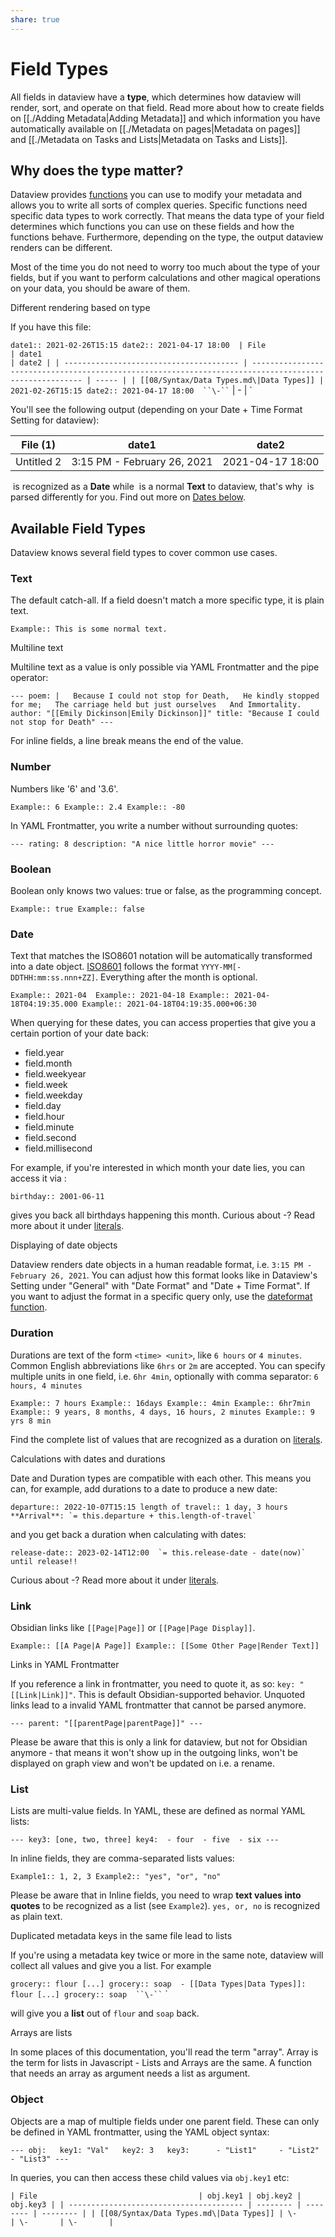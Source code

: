 ```yaml
---
share: true
---
```

# Field Types
All fields in dataview have a **type**, which determines how dataview will render, sort, and operate on that field. Read more about how to create fields on [[./Adding Metadata|Adding Metadata]] and which information you have automatically available on [[./Metadata on pages|Metadata on pages]] and [[./Metadata on Tasks and Lists|Metadata on Tasks and Lists]].

## Why does the type matter?

Dataview provides [functions](https://blacksmithgu.github.io/obsidian-dataview/reference/functions/) you can use to modify your metadata and allows you to write all sorts of complex queries. Specific functions need specific data types to work correctly. That means the data type of your field determines which functions you can use on these fields and how the functions behave. Furthermore, depending on the type, the output dataview renders can be different.

Most of the time you do not need to worry too much about the type of your fields, but if you want to perform calculations and other magical operations on your data, you should be aware of them.

Different rendering based on type

If you have this file:

` date1:: 2021-02-26T15:15 date2:: 2021-04-17 18:00  | File                                    | date1                                                                                                  | date2 |
| --------------------------------------- | ------------------------------------------------------------------------------------------------------ | ----- |
| [[08/Syntax/Data Types.md\|Data Types]] | 2021-02-26T15:15 date2:: 2021-04-17 18:00  ``\-`` ` | \-    |
 `

You'll see the following output (depending on your Date + Time Format Setting for dataview):

|File (1)|date1|date2|
|---|---|---|
|Untitled 2|3:15 PM - February 26, 2021|2021-04-17 18:00|

 is recognized as a **Date** while  is a normal **Text** to dataview, that's why  is parsed differently for you. Find out more on [Dates below](https://blacksmithgu.github.io/obsidian-dataview/annotation/types-of-metadata/#date).

## Available Field Types

Dataview knows several field types to cover common use cases.

### Text

The default catch-all. If a field doesn't match a more specific type, it is plain text.

`Example:: This is some normal text.`

Multiline text

Multiline text as a value is only possible via YAML Frontmatter and the pipe operator:

`--- poem: |   Because I could not stop for Death,   He kindly stopped for me;   The carriage held but just ourselves   And Immortality. author: "[[Emily Dickinson|Emily Dickinson]]" title: "Because I could not stop for Death" ---`

For inline fields, a line break means the end of the value.

### Number

Numbers like '6' and '3.6'.

`Example:: 6 Example:: 2.4 Example:: -80`

In YAML Frontmatter, you write a number without surrounding quotes:

`--- rating: 8 description: "A nice little horror movie" ---`

### Boolean

Boolean only knows two values: true or false, as the programming concept.

`Example:: true Example:: false`

### Date

Text that matches the ISO8601 notation will be automatically transformed into a date object. [ISO8601](https://en.wikipedia.org/wiki/ISO_8601) follows the format `YYYY-MM[-DDTHH:mm:ss.nnn+ZZ]`. Everything after the month is optional.

`Example:: 2021-04  Example:: 2021-04-18 Example:: 2021-04-18T04:19:35.000 Example:: 2021-04-18T04:19:35.000+06:30`

When querying for these dates, you can access properties that give you a certain portion of your date back:

- field.year
- field.month
- field.weekyear
- field.week
- field.weekday
- field.day
- field.hour
- field.minute
- field.second
- field.millisecond

For example, if you're interested in which month your date lies, you can access it via :

` birthday:: 2001-06-11   `

gives you back all birthdays happening this month. Curious about \-? Read more about it under [literals](https://blacksmithgu.github.io/obsidian-dataview/reference/literals/#dates).

Displaying of date objects

Dataview renders date objects in a human readable format, i.e. `3:15 PM - February 26, 2021`. You can adjust how this format looks like in Dataview's Setting under "General" with "Date Format" and "Date + Time Format". If you want to adjust the format in a specific query only, use the [dateformat function](https://blacksmithgu.github.io/obsidian-dataview/reference/functions/#dateformatdatedatetime-string).

### Duration

Durations are text of the form `<time> <unit>`, like `6 hours` or `4 minutes`. Common English abbreviations like `6hrs` or `2m` are accepted. You can specify multiple units in one field, i.e. `6hr 4min`, optionally with comma separator: `6 hours, 4 minutes`

`Example:: 7 hours Example:: 16days Example:: 4min Example:: 6hr7min Example:: 9 years, 8 months, 4 days, 16 hours, 2 minutes Example:: 9 yrs 8 min`

Find the complete list of values that are recognized as a duration on [literals](https://blacksmithgu.github.io/obsidian-dataview/reference/literals/#durations).

Calculations with dates and durations

Date and Duration types are compatible with each other. This means you can, for example, add durations to a date to produce a new date:

`` departure:: 2022-10-07T15:15 length of travel:: 1 day, 3 hours  **Arrival**: `= this.departure + this.length-of-travel` ``

and you get back a duration when calculating with dates:

``release-date:: 2023-02-14T12:00  `= this.release-date - date(now)` until release!!``

Curious about \-? Read more about it under [literals](https://blacksmithgu.github.io/obsidian-dataview/reference/literals/#dates).

### Link

Obsidian links like `[[Page|Page]]` or `[[Page|Page Display]]`.

`Example:: [[A Page|A Page]] Example:: [[Some Other Page|Render Text]]`

Links in YAML Frontmatter

If you reference a link in frontmatter, you need to quote it, as so: `key: "[[Link|Link]]"`. This is default Obsidian-supported behavior. Unquoted links lead to a invalid YAML frontmatter that cannot be parsed anymore.

`--- parent: "[[parentPage|parentPage]]" ---`

Please be aware that this is only a link for dataview, but not for Obsidian anymore - that means it won't show up in the outgoing links, won't be displayed on graph view and won't be updated on i.e. a rename.

### List

Lists are multi-value fields. In YAML, these are defined as normal YAML lists:

`--- key3: [one, two, three] key4:  - four  - five  - six ---`

In inline fields, they are comma-separated lists values:

`Example1:: 1, 2, 3 Example2:: "yes", "or", "no"`

Please be aware that in Inline fields, you need to wrap **text values into quotes** to be recognized as a list (see `Example2`). `yes, or, no` is recognized as plain text.

Duplicated metadata keys in the same file lead to lists

If you're using a metadata key twice or more in the same note, dataview will collect all values and give you a list. For example

` grocery:: flour [...] grocery:: soap  - [[Data Types|Data Types]]: flour [...] grocery:: soap  ``\-`` `
 `

will give you a **list** out of `flour` and `soap` back.

Arrays are lists

In some places of this documentation, you'll read the term "array". Array is the term for lists in Javascript - Lists and Arrays are the same. A function that needs an array as argument needs a list as argument.

### Object

Objects are a map of multiple fields under one parent field. These can only be defined in YAML frontmatter, using the YAML object syntax:

`--- obj:   key1: "Val"   key2: 3   key3:      - "List1"     - "List2"     - "List3" ---`

In queries, you can then access these child values via `obj.key1` etc:

` | File                                    | obj.key1 | obj.key2 | obj.key3 |
| --------------------------------------- | -------- | -------- | -------- |
| [[08/Syntax/Data Types.md\|Data Types]] | \-       | \-       | \-       |
 `